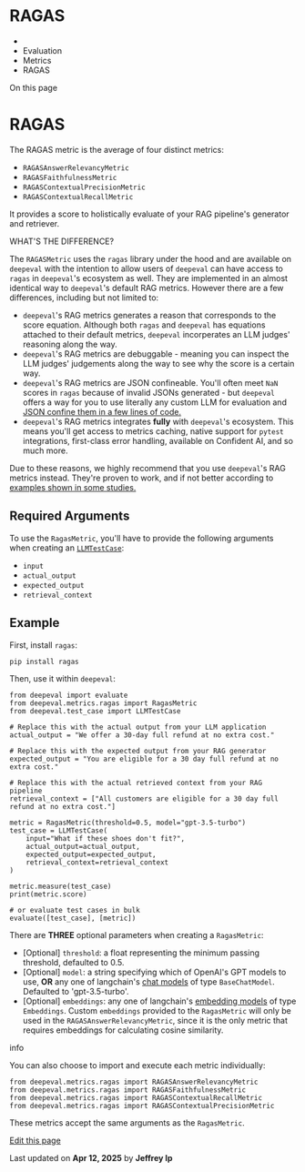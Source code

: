 # RAGAS

  * [](/)
  * Evaluation
  * Metrics
  * RAGAS

On this page

# RAGAS

The RAGAS metric is the average of four distinct metrics:

  * `RAGASAnswerRelevancyMetric`
  * `RAGASFaithfulnessMetric`
  * `RAGASContextualPrecisionMetric`
  * `RAGASContextualRecallMetric`

It provides a score to holistically evaluate of your RAG pipeline's generator and retriever.

WHAT'S THE DIFFERENCE?

The `RAGASMetric` uses the `ragas` library under the hood and are available on `deepeval` with the intention to allow users of `deepeval` can have access to `ragas` in `deepeval`'s ecosystem as well. They are implemented in an almost identical way to `deepeval`'s default RAG metrics. However there are a few differences, including but not limited to:

  * `deepeval`'s RAG metrics generates a reason that corresponds to the score equation. Although both `ragas` and `deepeval` has equations attached to their default metrics, `deepeval` incorperates an LLM judges' reasoning along the way.
  * `deepeval`'s RAG metrics are debuggable - meaning you can inspect the LLM judges' judgements along the way to see why the score is a certain way.
  * `deepeval`'s RAG metrics are JSON confineable. You'll often meet `NaN` scores in `ragas` because of invalid JSONs generated - but `deepeval` offers a way for you to use literally any custom LLM for evaluation and [JSON confine them in a few lines of code.](/guides/guides-using-custom-llms)
  * `deepeval`'s RAG metrics integrates **fully** with `deepeval`'s ecosystem. This means you'll get access to metrics caching, native support for `pytest` integrations, first-class error handling, available on Confident AI, and so much more.

Due to these reasons, we highly recommend that you use `deepeval`'s RAG metrics instead. They're proven to work, and if not better according to [examples shown in some studies.](https://arxiv.org/pdf/2409.06595)

## Required Arguments​

To use the `RagasMetric`, you'll have to provide the following arguments when creating an [`LLMTestCase`](/docs/evaluation-test-cases#llm-test-case):

  * `input`
  * `actual_output`
  * `expected_output`
  * `retrieval_context`

## Example​

First, install `ragas`:
    
    
    pip install ragas  
    

Then, use it within `deepeval`:
    
    
    from deepeval import evaluate  
    from deepeval.metrics.ragas import RagasMetric  
    from deepeval.test_case import LLMTestCase  
      
    # Replace this with the actual output from your LLM application  
    actual_output = "We offer a 30-day full refund at no extra cost."  
      
    # Replace this with the expected output from your RAG generator  
    expected_output = "You are eligible for a 30 day full refund at no extra cost."  
      
    # Replace this with the actual retrieved context from your RAG pipeline  
    retrieval_context = ["All customers are eligible for a 30 day full refund at no extra cost."]  
      
    metric = RagasMetric(threshold=0.5, model="gpt-3.5-turbo")  
    test_case = LLMTestCase(  
        input="What if these shoes don't fit?",  
        actual_output=actual_output,  
        expected_output=expected_output,  
        retrieval_context=retrieval_context  
    )  
      
    metric.measure(test_case)  
    print(metric.score)  
      
    # or evaluate test cases in bulk  
    evaluate([test_case], [metric])  
    

There are **THREE** optional parameters when creating a `RagasMetric`:

  * [Optional] `threshold`: a float representing the minimum passing threshold, defaulted to 0.5.
  * [Optional] `model`: a string specifying which of OpenAI's GPT models to use, **OR** any one of langchain's [chat models](https://python.langchain.com/docs/integrations/chat/) of type `BaseChatModel`. Defaulted to 'gpt-3.5-turbo'.
  * [Optional] `embeddings`: any one of langchain's [embedding models](https://python.langchain.com/docs/integrations/text_embedding) of type `Embeddings`. Custom `embeddings` provided to the `RagasMetric` will only be used in the `RAGASAnswerRelevancyMetric`, since it is the only metric that requires embeddings for calculating cosine similarity.

info

You can also choose to import and execute each metric individually:
    
    
    from deepeval.metrics.ragas import RAGASAnswerRelevancyMetric  
    from deepeval.metrics.ragas import RAGASFaithfulnessMetric  
    from deepeval.metrics.ragas import RAGASContextualRecallMetric  
    from deepeval.metrics.ragas import RAGASContextualPrecisionMetric  
    

These metrics accept the same arguments as the `RagasMetric`.

[Edit this page](https://github.com/confident-ai/deepeval/edit/main/docs/docs/metrics-ragas.mdx)

Last updated on **Apr 12, 2025** by **Jeffrey Ip**
